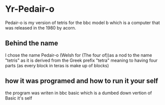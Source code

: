 # Yr-Pedair-o
Pedair-o is my version of tetris for the bbc model b which is a computer that was released in the 1980 by acorn.
## Behind the name
I chose the name Pedair-o (Welsh for (The four of))as a nod to the name "tetris" as it is derived from the Greek prefix "tetra" meaning to having four parts (as every block in teras is make up of blocks)
## how it was programed and how to run it your self
the program was writen in bbc basic which is a dumbed down vertion of Basic it's self
